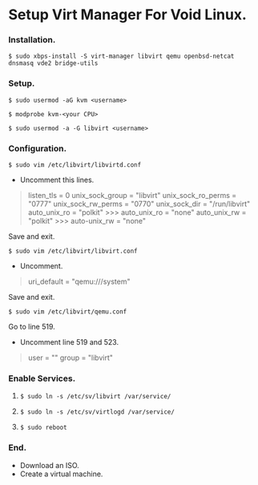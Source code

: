# Setup Virt Manager For Void Linux.

### Installation.

`$ sudo xbps-install -S virt-manager libvirt qemu openbsd-netcat dnsmasq vde2 bridge-utils`

### Setup.

`$ sudo usermod -aG kvm <username>`

`$ modprobe kvm-<your CPU>`

`$ sudo usermod -a -G libvirt <username>`

### Configuration.

`$ sudo vim /etc/libvirt/libvirtd.conf`

- Uncomment this lines.
> listen_tls = 0
> unix_sock_group = "libvirt"
> unix_sock_ro_perms = "0777"
> unix_sock_rw_perms = "0770"
> unix_sock_dir = "/run/libvirt"
> auto_unix_ro = "polkit" >>> auto_unix_ro = "none"
> auto_unix_rw = "polkit" >>> auto-unix_rw = "none"

Save and exit.

`$ sudo vim /etc/libvirt/libvirt.conf`

- Uncomment.
> uri_default = "qemu:///system"

Save and exit.

`$ sudo vim /etc/libvirt/qemu.conf`

Go to line 519.

- Uncomment line 519 and 523.
> user = "<username>"
> group = "libvirt"

### Enable Services.

1. `$ sudo ln -s /etc/sv/libvirt /var/service/`

2. `$ sudo ln -s /etc/sv/virtlogd /var/service/`

3. `$ sudo reboot`

### End.
- Download an ISO.
- Create a virtual machine.
